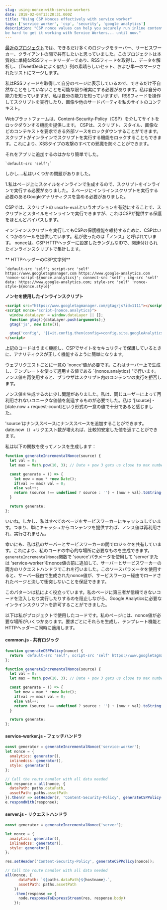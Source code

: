 ```yaml
---
slug: using-nonce-with-service-workers
date: 2018-02-04T13:20:31.000Z
title: "Using CSP Nonces effectively with service worker"
tags: ['service worker', 'csp', 'security', 'google analytics']
description: "CSP nonce values can help you securely run inline content on you site. But it can 
be hard to get it working with Service Workers... until now."
---
```



[最近のプロジェクト](https://webgdedeck.com/)では、できるだけ多くのロジックをサーバー、サービスワーカー、クライアントの間で共有したいと思っていました。このプロジェクトは本質的に単純なRSSフィードリーダーであり、RSSフィードを取得し、データを解析し、（TweetDeckによく似た）列の素晴らしいセット、および単一のマージされたリストにマージします。

私はRSSフィードを取得して自分のページに表示しているので、できるだけ不自然なことをしていないことを可能な限り確実にする必要があります。私は自分の能力を知っていますが、私は自分の能力を知っていますが、RSSフィードを操作してスクリプトを実行したり、画像や他のサードパーティを私のサイトのコンテキスト。

Webプラットフォームは、Content-Security-Policy（CSP）を介してサイトをロックダウンする機能を提供します。 CSPは、スクリプト、スタイル、画像などのコンテキストを要求できる外部ソースをロックダウンすることができます。スクリプトがインラインでスクリプトを実行する機能をロックすることもできます。これにより、XSSタイプの攻撃のすべての邪魔を防ぐことができます。

それをアプリに追加するのはかなり簡単でした。


```
`default-src 'self';`
```


しかし....私はいくつかの問題がありました。

1.私はページ上にスタイルをインラインで生成するので、スクリプトをインラインで実行する必要がありました。 2.ページにインラインスクリプトを実行する必要のあるGoogleアナリティクスを含める必要がありました。

CSPでは、スクリプトの `unsafe-eval`というオプションを有効にすることで、スクリプトとスタイルをインラインで実行できますが、これはCSPが提供する保護をほとんどバイパスします。

インラインスクリプトを実行してもCSPの保護機能を維持するために、CSPはいくつかのツールを提供しています。私が使ったのは「ノンス」と呼ばれています。 nonceは、CSP HTTPヘッダーに設定したランダムなIDで、関連付けられたインラインスクリプトで集計します。

** HTTPヘッダーのCSP文字列**


```
`default-src 'self'; script-src 'self' https://www.googletagmanager.com https://www.google-analytics.com 'nonce-script-${nonce.analytics}'; connect-src 'self'; img-src 'self' data: https://www.google-analytics.com; style-src 'self' 'nonce-style-${nonce.style}'
```


**ノンセを使用したインラインスクリプト**


```html
<script src="https://www.googletagmanager.com/gtag/js?id=1111"></script>
<script nonce="script-{nonce.analytics}">
  window.dataLayer = window.dataLayer || [];
  function gtag(){dataLayer.push(arguments);}
  gtag('js', new Date());

  gtag('config', '{{=it.config.then(config=>config.site.googleAnalytics)}}');
</script>
```


上記のコードはうまく機能し、CSPでサイトをセキュリティで保護しているときに、アナリティクスが正しく機能するように簡単になります。

ウェブリクエストごとに一意の 'nonce'値が必要です。これはサーバー上で生成し、テンプレートを使って適用する値である `{nonce.analytics} 'で行います。ノンス値を再使用すると、ブラウザはスクリプト内のコンテンツの実行を拒否します。

ノンス値を生成するのに少し問題がありました。私は、同じユーザーによって再利用されないユニークな価値を創造するものが必要でした。私は '[source]  -  [date.now + request-count]という形式の一意の値で十分であると感じました。

'source'はナンススペースにナンススペースを追加することができます。date.now（）+リクエスト数が増えれば、比較的安定した値を返すことができます。

私は以下の関数を使ってノンスを生成します：


```javascript
function generateIncrementalNonce(source) {
  let val = 0;
  let max = Math.pow(10, 3); // Date + pow 3 gets us close to max number;

  const generate = () => {
    let now = max * +new Date();
    if(val >= max) val = 0;
    else val++;
    return (source !== undefined ? source : '') + (now + val).toString();
  }

  return generate;
};
```


いいね。しかし、私はすべてのページをサービスワーカーにキャッシュしています。つまり、単にキャッシュからコンテンツを提供すれば、ノンス値は再利用され、実行されません。

幸いにも、私は私のサーバーとサービスワーカーの間でロジックを共有しています。これにより、私のコードの中心的な場所に必要なものを生成できます。 `generateIncrementalNonce`関数で 'source'パラメータを使用して 'server'または 'service-worker'をnonce値の前に追加して、サーバーとサービスワーカーの両方のリクエストハンドラでこれを行いました。このソースパラメータを使用すると、サーバー経由で生成されたnonce値が、サービスワーカー経由でロードされたページと決して衝突しないことを保証できます。

このパターンは私によく役立っています。私のページに第三者が信頼できないコードを注入したり実行したりするのを阻止しながら、Google Analyticsに必要なインラインスクリプトを許可することができました。

以下は私がプロジェクトで使用したコードです。私のページには、nonce値が必要な場所がいくつかあります。要求ごとにそれらを生成し、テンプレート機能とHTTPヘッダーに同時に適用します。

#### common.js  - 共有ロジック


```javascript
function generateCSPPolicy(nonce) {
  return `default-src 'self'; script-src 'self' https://www.googletagmanager.com https://www.google-analytics.com 'nonce-script-${nonce.analytics}'; connect-src 'self'; img-src 'self' data: https://www.google-analytics.com; style-src 'self' 'nonce-style-${nonce.style}' 'nonce-style-${nonce.inlinedcss}';`;
};

function generateIncrementalNonce(source) {
  let val = 0;
  let max = Math.pow(10, 3); // Date + pow 3 gets us close to max number;

  const generate = () => {
    let now = max * +new Date();
    if(val >= max) val = 0;
    else val++;
    return (source !== undefined ? source : '') + (now + val).toString();
  }

  return generate;
};
```


#### service-worker.js  - フェッチハンドラ


```javascript
const generator = generateIncrementalNonce('service-worker');
let nonce = {
  analytics: generator(),
  inlinedcss: generator(),
  style: generator()
};

// Call the route handler with all data needed
let response = all(nonce, {
  dataPath: paths.dataPath,
  assetPath: paths.assetPath
}).then(r => setHeader(r, 'Content-Security-Policy', generateCSPPolicy(nonce)));;
e.respondWith(response);
```


#### server.js  - リクエストハンドラ


```javascript
const generator = generateIncrementalNonce('server');

let nonce = {
  analytics: generator(),
  inlinedcss: generator(),
  style: generator()
};

res.setHeader('Content-Security-Policy', generateCSPPolicy(nonce));

// Call the route handler with all data needed
all(nonce, {
      dataPath: `${paths.dataPath}${hostname}.`,
      assetPath: paths.assetPath 
    })
    .then(response => {
      node.responseToExpressStream(res, response.body)
    });
```